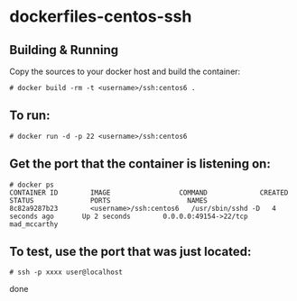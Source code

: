 dockerfiles-centos-ssh
======
Building & Running
------
Copy the sources to your docker host and build the container:

	# docker build -rm -t <username>/ssh:centos6 .
To run:
------

	# docker run -d -p 22 <username>/ssh:centos6
Get the port that the container is listening on:
------

	# docker ps
	CONTAINER ID        IMAGE                 COMMAND             CREATED             STATUS              PORTS                   NAMES
	8c82a9287b23        <username>/ssh:centos6   /usr/sbin/sshd -D   4 seconds ago       Up 2 seconds        0.0.0.0:49154->22/tcp   mad_mccarthy        
To test, use the port that was just located:
------

	# ssh -p xxxx user@localhost

done
